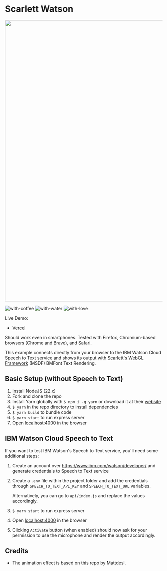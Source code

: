 # Scarlett Watson

<img src="WatsonSpeech+ScarlettMSDF.gif?raw=true" width="900px">

![with-coffee](https://img.shields.io/badge/made%20with-%E2%98%95%EF%B8%8F%20coffee-yellow.svg)
![with-water](https://img.shields.io/badge/made%20with-%F0%9F%92%A7%20water-blue.svg)
![with-love](https://img.shields.io/badge/made%20with-%F0%9F%92%8C-red.svg)

Live Demo:
- [Vercel](https://scarlett-watson.vercel.app/)

Should work even in smartphones. Tested with Firefox, Chromium-based browsers (Chrome and Brave), and Safari.

This example connects directly from your browser to the IBM Watson Cloud Speech to Text service and shows its output with [Scarlett's WebGL Framework](https://github.com/scarlettgamestudio/scarlett-framework) (MSDF) BMFont Text Rendering. 

## Basic Setup (without Speech to Text)

1. Install NodeJS (22.x)
2. Fork and clone the repo
3. Install Yarn globally with `$ npm i -g yarn` or download it at their [website](https://yarnpkg.com/en/docs/install)
4. `$ yarn` in the repo directory to install dependencies
5. `$ yarn build` to bundle code
5. `$ yarn start` to run express server
6. Open [localhost:4000](http://localhost:4000) in the browser

## IBM Watson Cloud Speech to Text

If you want to test IBM Watson's Speech to Text service, you'll need some additional steps:
1. Create an account over https://www.ibm.com/watson/developer/ and generate credentials to Speech to Text service
2. Create a `.env` file within the project folder and add the credentials through `SPEECH_TO_TEXT_API_KEY` and `SPEECH_TO_TEXT_URL` variables.

    Alternatively, you can go to `api/index.js` and replace the values accordingly.
3. `$ yarn start` to run express server
4. Open [localhost:4000](http://localhost:4000) in the browser
5. Clicking `Activate` button (when enabled) should now ask for your permission to use the microphone and render the output accordingly.

## Credits

- The animation effect is based on [this](https://github.com/Jam3/three-bmfont-text) repo by Mattdesl.
